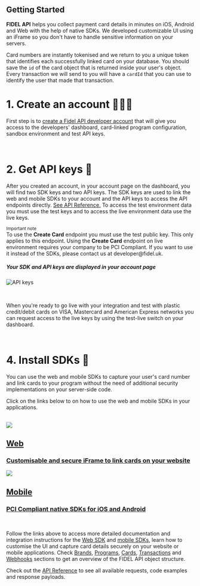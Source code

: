 ## Getting Started

**FIDEL API** helps you collect payment card details in minutes on iOS, Android and Web with the help of native SDKs. We developed customizable UI using an iFrame so you don't have to handle sensitive information on your servers.

Card numbers are instantly tokenised and we return to you a unique token that identifies each successfully linked card on your database. You should save the `id` of the card object that is returned inside your user's object. Every transaction we will send to you will have a `cardId` that you can use to identify the user that made that transaction.

# 1. Create an account 👨🏻‍💻
First step is to [create a Fidel API developer account](https://dashboard.fidel.uk/sign-up) that will give you access to the developers' dashboard, card-linked program configuration, sandbox environment and test API keys.

<br/>

# 2. Get API keys 🔑
After you created an account, in your account page on the dashboard, you will find two SDK keys and two API keys. The SDK keys are used to link the web and mobile SDKs to your account and the API keys to access the API endpoints directly. [See API Reference.](https://reference.fidel.uk) To access the test environment data you must use the test keys and to access the live environment data use the live keys.

<div class="info-box">
    <small>Important note</small><br/>
    To use the <strong>Create Card</strong> endpoint you must use the test public key. This only applies to this endpoint. Using the <strong>Create Card</strong> endpoint on live environment requires your company to be PCI Compliant. If you want to use it instead of the SDKs, please contact us at developer@fidel.uk.
</div>


<h5>Your SDK and API keys are displayed in your account page</h5>

![API keys](https://docs.fidel.uk/assets/images/api-keys.png "API keys")

<br/>

When you're ready to go live with your integration and test with plastic credit/debit cards on VISA, Mastercard and American Express networks you can request access to the live keys by using the test-live switch on your dashboard.

<br/>

# 4. Install SDKs 📱
You can use the web and mobile SDKs to capture your user's card number and link cards to your program without the need of additional security implementations on your server-side code.

Click on the links below to  on how to use the web and mobile SDKs in your applications.

<br/>

<div class="row">
<div class="column">
    <a href="/web-sdk" class="content">
        <img src="https://docs.fidel.uk/assets/images/web_sdk.svg"/>
        <h2>Web</h2>
        <h3>Customisable and secure iFrame to link cards on your website</h3>
    </a>
</div>
    <div class="column">
        <a href="/mobile-sdk" class="content">
            <img src="https://docs.fidel.uk/assets/images/mobile_sdk.svg"/>
            <h2>Mobile</h2>
            <h3>PCI Compliant native SDKs for iOS and Android</h3>
        </a>
    </div>
</div>

<br/>

Follow the links above to access more detailed documentation and integration instructions for the [Web SDK](/web-sdk) and [mobile SDKs](/mobile-sdk), learn how to customise the UI and capture card details securely on your website or mobile applications. Check [Brands](/brands), [Programs](/programs), [Cards](/cards), [Transactions](/transactions) and [Webhooks](/webhooks) sections to get an overview of the FIDEL API object structure.

Check out the [API Reference](https://reference.fidel.uk) to see all available requests, code examples and response payloads.
